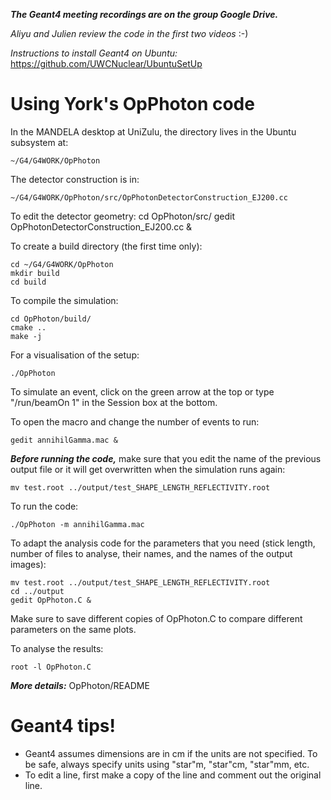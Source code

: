 ***The Geant4 meeting recordings are on the group Google Drive.***

*Aliyu and Julien review the code in the first two videos* :-)

*Instructions to install Geant4 on Ubuntu:* https://github.com/UWCNuclear/UbuntuSetUp

# Using York's OpPhoton code

In the MANDELA desktop at UniZulu, the directory lives in the Ubuntu subsystem at:

    ~/G4/G4WORK/OpPhoton

The detector construction is in:

    ~/G4/G4WORK/OpPhoton/src/OpPhotonDetectorConstruction_EJ200.cc
    
To edit the detector geometry:
    cd OpPhoton/src/
    gedit OpPhotonDetectorConstruction_EJ200.cc &

To create a build directory (the first time only):

    cd ~/G4/G4WORK/OpPhoton
    mkdir build
    cd build
      
To compile the simulation:

    cd OpPhoton/build/
    cmake ..
    make -j
      

For a visualisation of the setup:

    ./OpPhoton
      
To simulate an event, click on the green arrow at the top or type "/run/beamOn 1" in the Session box at the bottom.
 
To open the macro and change the number of events to run:

    gedit annihilGamma.mac &

***Before running the code,*** make sure that you edit the name of the previous output file or it will get overwritten when the simulation runs again:

    mv test.root ../output/test_SHAPE_LENGTH_REFLECTIVITY.root

To run the code:

    ./OpPhoton -m annihilGamma.mac
        
To adapt the analysis code for the parameters that you need (stick length, number of files to analyse, their names, and the names of the output images):  

    mv test.root ../output/test_SHAPE_LENGTH_REFLECTIVITY.root
    cd ../output
    gedit OpPhoton.C &

Make sure to save different copies of OpPhoton.C to compare different parameters on the same plots.

To analyse the results:

    root -l OpPhoton.C
      
***More details:*** OpPhoton/README


# Geant4 tips!

- Geant4 assumes dimensions are in cm if the units are not specified. To be safe, always specify units using "star"m, "star"cm, "star"mm, etc.
- To edit a line, first make a copy of the line and comment out the original line.
